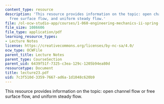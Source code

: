 ```yaml
---
content_type: resource
description: 'This resource provides information on the topic: open channel flow or
  free surface flow, and uniform steady flow.'
file: /ol-ocw-studio-app/courses/1-060-engineering-mechanics-ii-spring-2006/7c3f510d33597667ad6a1d1048c620b9_lecture23.pdf
file_size: 1086606
file_type: application/pdf
learning_resource_types:
- Lecture Notes
license: https://creativecommons.org/licenses/by-nc-sa/4.0/
ocw_type: OCWFile
parent_title: Lecture Notes
parent_type: CourseSection
parent_uid: 6439f51f-7325-c3ea-129c-1205b94ea80d
resourcetype: Document
title: lecture23.pdf
uid: 7c3f510d-3359-7667-ad6a-1d1048c620b9
---
```

This resource provides information on the topic: open channel flow or free surface flow, and uniform steady flow.